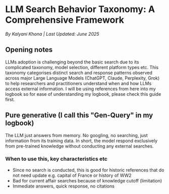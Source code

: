 # LLM Search Behavior Taxonomy: A Comprehensive Framework
*By Kalyani Khona | Last Updated: June 2025*

## Opening notes

LLMs adoption is challenging beyond the basic search due to its complicated taxonomy, model selection, different platform types etc. This taxonomy categorises distinct search and response patterns observed across major Large Language Models (ChatGPT, Claude, Perplexity, Grok) to help researchers and practitioners understand when and how LLMs access external information.
I will be using references from here into my logbook so for ease of understanding my logbook, please check this guide first.  

## Pure generative (I call this "Gen-Query" in my logbook)

The LLM just answers from memory. No googling, no searching, just information from its training data.
In short, the model respond exclusively from pre-trained knowledge without conducting any external searches.

### When to use this, key characteristics etc

- Since no search is conducted, this is good for historic references that do not need update e.g. capital of France or history of WW2
- Bad for current affair searches because of knowledge cutoff (limitation)
- Immediate answers, quick response, no citations
